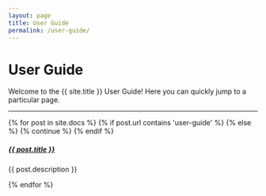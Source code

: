 ```yaml
---
layout: page
title: User Guide
permalink: /user-guide/
---
```


# User Guide

Welcome to the {{ site.title }} User Guide! Here you can quickly jump to a particular page.

<div class="section-index">
    <hr class="panel-line">
    {% for post in site.docs  %}
        <!-- Skip unrelated pages -->
        {% if post.url contains 'user-guide' %}
        {% else %}
            {% continue %}
        {% endif %}        
    <div class="entry">
    <h5><a href="{{ post.url | prepend: site.baseurl }}">{{ post.title }}</a></h5>
    <p>{{ post.description }}</p>
    </div>{% endfor %}
</div>